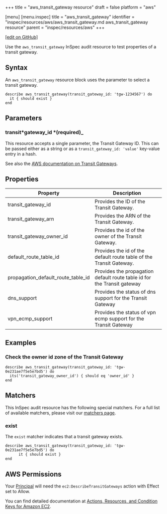 +++
title = "aws_transit_gateway resource"
draft = false
platform = "aws"

[menu]
  [menu.inspec]
    title = "aws_transit_gateway"
    identifier = "inspec/resources/aws/aws_transit_gateway.md aws_transit_gateway resource"
    parent = "inspec/resources/aws"
+++

[\[edit on GitHub\]](https://github.com/inspec/inspec-aws/blob/master/docs/resources/aws_transit_gateway.md)

Use the `aws_transit_gateway` InSpec audit resource to test properties of a transit gateway.

## Syntax

An `aws_transit_gateway` resource block uses the parameter to select a transit gateway.

    describe aws_transit_gateway(transit_gateway_id: 'tgw-1234567') do
      it { should exist }
    end

## Parameters

### transit*gateway_id *(required)\_

This resource accepts a single parameter, the Transit Gateway ID.
This can be passed either as a string or as a `transit_gateway_id: 'value'` key-value entry in a hash.

See also the [AWS documentation on Transit Gateways](https://docs.aws.amazon.com/vpc/latest/tgw/).

## Properties

| Property                           | Description                                                             |
| ---------------------------------- | ----------------------------------------------------------------------- |
| transit_gateway_id                 | Provides the ID of the Transit Gateway.                                 |
| transit_gateway_arn                | Provides the ARN of the Transit Gateway.                                |
| transit_gateway_owner_id           | Provides the id of the owner of the Transit Gateway.                    |
| default_route_table_id             | Provides the id of the default route table of the Transit Gateway.      |
| propagation_default_route_table_id | Provides the propagation default route table id for the Transit gateway |
| dns_support                        | Provides the status of dns support for the Transit Gateway              |
| vpn_ecmp_support                   | Provides the status of vpn ecmp support for the Transit Gateway         |

## Examples

### Check the owner id zone of the Transit Gateway

    describe aws_transit_gateway(transit_gateway_id: 'tgw-0e231ae7f5e5e7bd5') do
      its('transit_gateway_owner_id') { should eq 'owner_id' }
    end

## Matchers

This InSpec audit resource has the following special matchers. For a full list of available matchers, please visit our [matchers page](/inspec/matchers/).

### exist

The `exist` matcher indicates that a transit gateway exists.

    describe aws_transit_gateway(transit_gateway_id: 'tgw-0e231ae7f5e5e7bd5') do
          it { should exist }
    end

## AWS Permissions

Your [Principal](https://docs.aws.amazon.com/IAM/latest/UserGuide/intro-structure.html#intro-structure-principal) will need the `ec2:DescribeTransitGateways` action with Effect set to Allow.

You can find detailed documentation at [Actions, Resources, and Condition Keys for Amazon EC2](https://docs.aws.amazon.com/IAM/latest/UserGuide/list_amazonec2.html).
